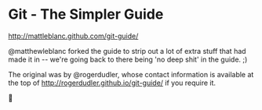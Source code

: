 # Git - The Simpler Guide

http://mattleblanc.github.com/git-guide/

@matthewleblanc forked the guide to strip out a lot of extra stuff that had made it in -- we're going back to there being 'no deep shit' in the guide. ;)

The original was by @rogerdudler, whose contact information is available at the top of http://rogerdudler.github.io/git-guide/ if you require it.

:beers: